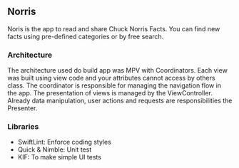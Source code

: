 ## Norris

Noris is the app to read and share Chuck Norris Facts. You can find new facts using pre-defined categories or by free search.

### Architecture

The architecture used do build app was MPV with Coordinators. Each view was built using view code and your attributes cannot access by others class.
The coordinator is responsible for managing the navigation flow in the app.  The presentation of views is managed by the ViewController.  Already data manipulation, user actions and requests are responsibilities the Presenter.

### Libraries

- SwiftLint: Enforce coding styles
- Quick & Nimble: Unit test
- KIF: To make simple UI tests
